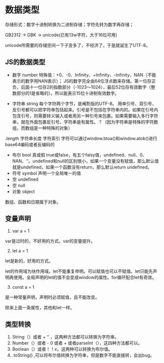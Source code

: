 # 数据类型

存储形式：数字十进制转换为二进制存储；字符先转为数字再存储；

GB2312 -> GBK -> unicode(已有13w字符，大于16位可用)

unicode所需要的存储空间一下子变多了，不经济了，于是就诞生了UTF-8。

## JS的数据类型

* 数字 number 特殊值：+0、-0、Infinity、+Infinity、-Infinity、NAN（不能表示的数字用NAN表示）；
JS的数字完全由64位浮点数来存储。第一位存正负，后面十一位存2的指数部分（-1023～1024），最后52位存有效数字（整数部分的1是省略的）。所以能表示15位十进制有效数字。


* 字符串 string
每个字符两个字节，是阉割版的UTF-8。 用单引号、双引号、反引号都可以把字符串包括起来。引号是不包括在字符串内的。如果在引号内包含引号，则需要转义输入或者用另一种引号来包裹。如果需要输入多行字符串，就在外面包裹反引号。字符串是有属性。？（因为字符串是特殊的字符数组，而数组是一种特殊的对象）

.length 字符串长度
字符索引
字符可以通过window.btoa()和window.atob()进行base64编码或者反编码的

* 布尔 bool  真或假 true或false，有五个falsy值，undefined、null、0、NAN、‘’。undefined和null的区别很小，如果一个变量没有赋值，那么默认值就是undefined，如果一个函数没有return，那么默认return undefined。
* 符号 symbol   声明一个全局唯一的值
* 空 undefined
* 空 null
* 对象 object

数组、函数和日期属于对象。

## 变量声明
1. var a = 1

var是过时的，不好用的方式。var的变量提升。

2. let a = 1

let是新的，好用的方式。

let的作用域为块作用域。let不能重复申明。可以赋值也可以不赋值。let只能先声明再使用。全局声明的let的值不会变成window的属性。for循环配合let有奇效。

3. const a = 1

是一种常量声明，声明时必须赋值，且不能改变。

除来上面一条属性，其他和let一样。

## 类型转换
1. String（）或者 + ‘’ ，这两种方法都可以转换为字符串。
2. Number（）或者 - 0 或者 + 或者parseInt（），这四种方法都可以。
3. Boolean（）或者！！x，这两种可以转换为布尔值。
4. .toString() ,可以将布尔值转换为字符串，但是数字不能直接转，会出bug。

